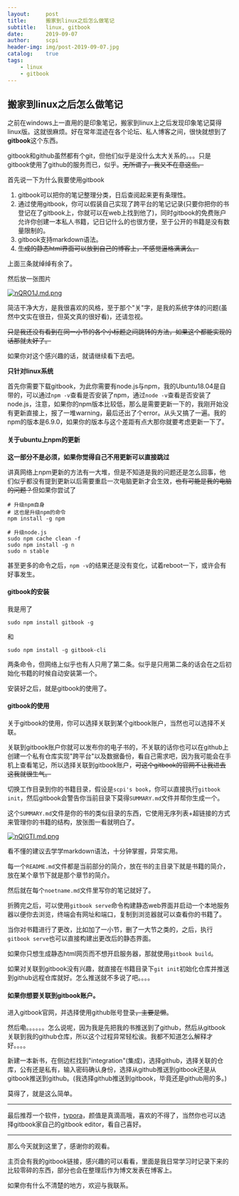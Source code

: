 ```yaml
---
layout:     post
title:      搬家到linux之后怎么做笔记
subtitle:   linux, gitbook
date:       2019-09-07
author:     scpi
header-img: img/post-2019-09-07.jpg
catalog:	true
tags:
    - linux
    - gitbook
---
```




## 搬家到linux之后怎么做笔记

之前在windows上一直用的是印象笔记，搬家到linux上之后发现印象笔记莫得linux版。这就很麻烦。好在常年混迹在各个论坛、私人博客之间，很快就想到了**gitbook**这个东西。

gitbook和github虽然都有个git，但他们似乎是没什么太大关系的。。。只是gitbook使用了github的服务而已，似乎。~~无所谓了，我又不在意这些。~~

首先说一下为什么我要使用gitbook

1. gitbook可以把你的笔记整理分类，日后查阅起来更有条理性。
2. 通过使用gitbook，你可以假装自己实现了跨平台的笔记记录(只要你把你的书登记在了gitbook上，你就可以在web上找到他了)，同时gitbook的免费账户允许你创建一本私人书籍，记日记什么的也很方便，至于公开的书籍是没有数量限制的。
3. gitbook支持markdown语法。
4. ~~生成的静态html界面可以放到自己的博客上，不感觉逼格满满么。~~

上面三条就绰绰有余了。

然后放一张图片

[![nQRO1J.md.png](https://s2.ax1x.com/2019/09/07/nQRO1J.md.png)](https://imgchr.com/i/nQRO1J)

简洁干净大方，是我很喜欢的风格，至于那个"关"字，是我的系统字体的问题(虽然中文实在很丑，但英文真的很好看)，还请忽视。

~~只是我还没有看到在同一小节的各个小标题之间跳转的方法，如果这个都能实现的话那就太好了。~~

如果你对这个感兴趣的话，就请继续看下去吧。

**只针对linux系统**

首先你需要下载gitbook，为此你需要有node.js与npm，我的Ubuntu18.04是自带的，可以通过`npm -v`查看是否安装了npm，通过`node -v`查看是否安装了node.js，注意，如果你的npm版本比较低，那么是需要更新一下的，我刚开始没有更新直接上，报了一堆warning，最后还出了个error。从头又搞了一遍。我的npm的版本是6.9.0，如果你的版本与这个差距有点大那你就要考虑更新一下了。

#### 关于ubuntu上npm的更新

**这一部分不是必须，如果你觉得自己不用更新可以直接跳过**

讲真网络上npm更新的方法有一大堆，但是不知道是我的问题还是怎么回事，他们似乎都没有提到更新以后需要重启一次电脑更新才会生效，~~也有可能是我的电脑的问题？~~但如果你尝试了

```
# 升级npm自身
# 这也是升级npm的命令
npm install -g npm
```

```
# 升级node.js
sudo npm cache clean -f
sudo npm install -g n
sudo n stable
```

甚至更多的命令之后，`npm -v`的结果还是没有变化，试着reboot一下，或许会有好事发生。

#### gitbook的安装

我是用了

```
sudo npm install gitbook -g  
```

和

```
sudo npm install -g gitbook-cli
```

两条命令，但网络上似乎也有人只用了第二条。似乎是只用第二条的话会在之后初始化书籍的时候自动安装第一个。

安装好之后，就是gitbook的使用了。

#### gitbook的使用

关于gitbook的使用，你可以选择关联到某个gitbook账户，当然也可以选择不关联。

关联到gitbook账户你就可以发布你的电子书的，不关联的话你也可以在github上创建一个私有仓库实现"跨平台"以及数据备份，看自己需求吧，因为我可能会在手机上查看笔记，所以选择关联到gitbook账户，~~可这个gitbook的官网不让我进去这我就很生气。~~

切换工作目录到你的书籍目录，假设是`scpi's book`，你可以直接执行`gitbook init`，然后gitbook会警告你当前目录下莫得`SUMMARY.md`文件并帮你生成一个。

这个`SUMMARY.md`文件是你的书的类似目录的东西，它使用无序列表+超链接的方式来管理你的书籍的结构，放张图一看就明白了。

[![nQIGTI.md.png](https://s2.ax1x.com/2019/09/07/nQIGTI.md.png)](https://imgchr.com/i/nQIGTI)

看不懂的建议去学学markdown语法，十分钟掌握，异常实用。

每一个`README.md`文件都是当前部分的简介，放在书的主目录下就是书籍的简介，放在某个章节下就是那个章节的简介。

然后就在每个`noetname.md`文件里写你的笔记就好了。

折腾完之后，可以使用`gitbook serve`命令构建静态web界面并启动一个本地服务器以便你去浏览，终端会有网址和端口，复制到浏览器就可以查看你的书籍了。

当你对书籍进行了更改，比如加了一小节，删了一大节之类的，之后，执行`gitbook serve`也可以直接构建出更改后的静态界面。

如果你只想生成静态html网页而不想开启服务器，那就使用`gitbook build`。

如果对关联到gitbook没有兴趣，就直接在书籍目录下`git init`初始化仓库并推送到github远程仓库就好。怎么推送就不多说了吧。。。。

#### 如果你想要关联到gitbook账户。

进入gitbook官网，并选择使用github账号登录~~，主要是懒~~。

然后嘞。。。。。。怎么说呢，因为我是先把我的书推送到了github，然后从gitbook关联到我的github仓库，所以这个过程异常轻松诶。我都不知道怎么解释才好。。。。

新建一本新书，在侧边栏找到"integration"(集成)，选择github，选择关联的仓库，公有还是私有，输入密码确认身份，选择从github推送到gitbook还是从gitbook推送到github。(我选择github推送到gitbook，毕竟还是github用的多。)

莫得了，就是这么简单。

***

最后推荐一个软件，[typora](https://www.typora.io/)，颜值是真滴高哦，喜欢的不得了，当然你也可以选择gitbook家自己的gitbook editor，看自己喜好。

---

那么今天就到这里了，感谢你的观看。

主页会有我的gitbook链接，感兴趣的可以看看，里面是我日常学习时记录下来的比较零碎的东西，部分也会在整理后作为博文发表在博客上。

如果你有什么不清楚的地方，欢迎与我联系。